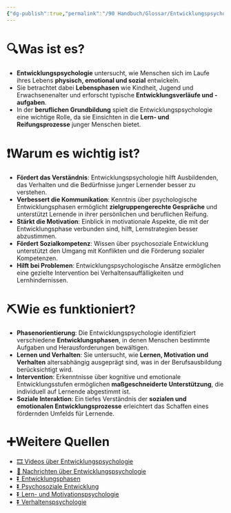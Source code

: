 ```yaml
---
{"dg-publish":true,"permalink":"/90 Handbuch/Glossar/Entwicklungspsychologie/"}
---
```


# 🔍Was ist es?
- **Entwicklungspsychologie** untersucht, wie Menschen sich im Laufe ihres Lebens **physisch, emotional und sozial** entwickeln.
- Sie betrachtet dabei **Lebensphasen** wie Kindheit, Jugend und Erwachsenenalter und erforscht typische **Entwicklungsverläufe und -aufgaben**.
- In der **beruflichen Grundbildung** spielt die Entwicklungspsychologie eine wichtige Rolle, da sie Einsichten in die **Lern- und Reifungsprozesse** junger Menschen bietet.

# ❗Warum es wichtig ist?
- **Fördert das Verständnis**: Entwicklungspsychologie hilft Ausbildenden, das Verhalten und die Bedürfnisse junger Lernender besser zu verstehen.
- **Verbessert die Kommunikation**: Kenntnis über psychologische Entwicklungsphasen ermöglicht **zielgruppengerechte Gespräche** und unterstützt Lernende in ihrer persönlichen und beruflichen Reifung.
- **Stärkt die Motivation**: Einblick in motivationale Aspekte, die mit der Entwicklungsphase verbunden sind, hilft, Lernstrategien besser abzustimmen.
- **Fördert Sozialkompetenz**: Wissen über psychosoziale Entwicklung unterstützt den Umgang mit Konflikten und die Förderung sozialer Kompetenzen.
- **Hilft bei Problemen**: Entwicklungspsychologische Ansätze ermöglichen eine gezielte Intervention bei Verhaltensauffälligkeiten und Lernhindernissen.

# ⛏Wie es funktioniert?
- **Phasenorientierung**: Die Entwicklungspsychologie identifiziert verschiedene **Entwicklungsphasen**, in denen Menschen bestimmte Aufgaben und Herausforderungen bewältigen.
- **Lernen und Verhalten**: Sie untersucht, wie **Lernen, Motivation und Verhalten** altersabhängig ausgeprägt sind, was in der Berufsausbildung berücksichtigt wird.
- **Intervention**: Erkenntnisse über kognitive und emotionale Entwicklungsstufen ermöglichen **maßgeschneiderte Unterstützung**, die individuell auf Lernende abgestimmt ist.
- **Soziale Interaktion**: Ein tiefes Verständnis der **sozialen und emotionalen Entwicklungsprozesse** erleichtert das Schaffen eines fördernden Umfelds für Lernende.

# ➕Weitere Quellen
- [🎞 Videos über Entwicklungspsychologie](https://www.google.ch/search?q=Entwicklungspsychologie&tbm=vid)
- [📰 Nachrichten über Entwicklungspsychologie](https://www.google.ch/search?q=Entwicklungspsychologie&tbm=nws)
- [⏬ Entwicklungsphasen](https://www.google.ch/search?q=Entwicklungsphasen)
- [⏬ Psychosoziale Entwicklung](https://www.google.ch/search?q=Psychosoziale+Entwicklung)
- [⏬ Lern- und Motivationspsychologie](https://www.google.ch/search?q=Lern-+und+Motivationspsychologie)
- [⏬ Verhaltenspsychologie](https://www.google.ch/search?q=Verhaltenspsychologie)
